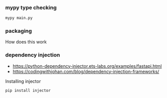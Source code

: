 ### mypy type checking

```bash
mypy main.py
```

### packaging

How does this work

### dependency injection

- https://python-dependency-injector.ets-labs.org/examples/fastapi.html
- https://codingwithjohan.com/blog/dependency-injection-frameworks/

Installing injector

```bash
pip install injector
```